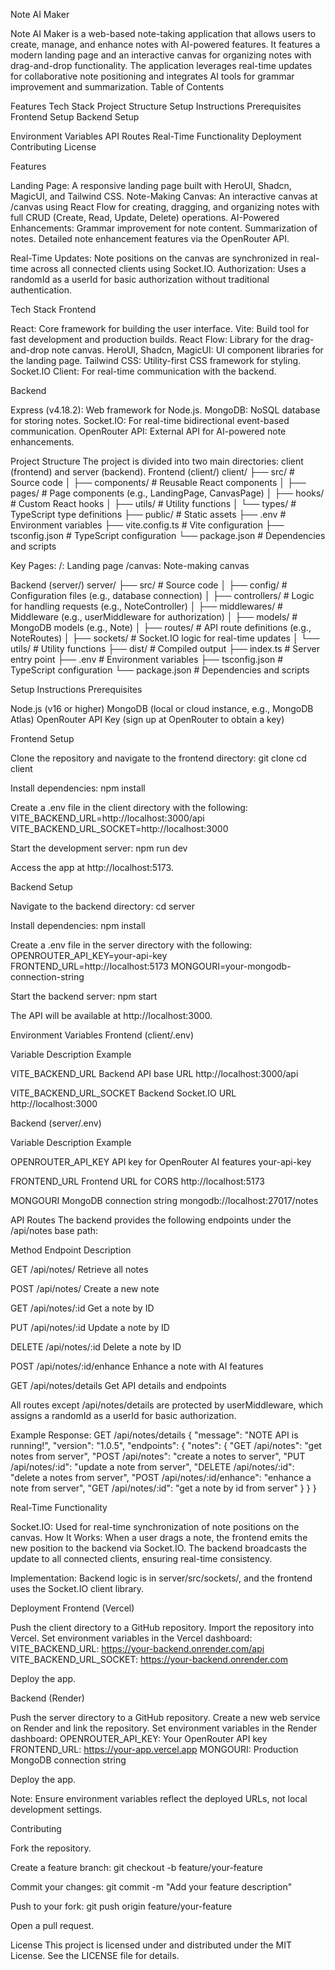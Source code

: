 
Note AI Maker

Note AI Maker is a web-based note-taking application that allows users to create, manage, and enhance notes with AI-powered features. It features a modern landing page and an interactive canvas for organizing notes with drag-and-drop functionality. The application leverages real-time updates for collaborative note positioning and integrates AI tools for grammar improvement and summarization.
Table of Contents

Features
Tech Stack
Project Structure
Setup Instructions
Prerequisites
Frontend Setup
Backend Setup


Environment Variables
API Routes
Real-Time Functionality
Deployment
Contributing
License


Features

Landing Page: A responsive landing page built with HeroUI, Shadcn, MagicUI, and Tailwind CSS.
Note-Making Canvas: An interactive canvas at /canvas using React Flow for creating, dragging, and organizing notes with full CRUD (Create, Read, Update, Delete) operations.
AI-Powered Enhancements:
Grammar improvement for note content.
Summarization of notes.
Detailed note enhancement features via the OpenRouter API.


Real-Time Updates: Note positions on the canvas are synchronized in real-time across all connected clients using Socket.IO.
Authorization: Uses a randomId as a userId for basic authorization without traditional authentication.


Tech Stack
Frontend

React: Core framework for building the user interface.
Vite: Build tool for fast development and production builds.
React Flow: Library for the drag-and-drop note canvas.
HeroUI, Shadcn, MagicUI: UI component libraries for the landing page.
Tailwind CSS: Utility-first CSS framework for styling.
Socket.IO Client: For real-time communication with the backend.

Backend

Express (v4.18.2): Web framework for Node.js.
MongoDB: NoSQL database for storing notes.
Socket.IO: For real-time bidirectional event-based communication.
OpenRouter API: External API for AI-powered note enhancements.


Project Structure
The project is divided into two main directories: client (frontend) and server (backend).
Frontend (client/)
client/
├── src/                 # Source code
│   ├── components/      # Reusable React components
│   ├── pages/           # Page components (e.g., LandingPage, CanvasPage)
│   ├── hooks/           # Custom React hooks
│   ├── utils/           # Utility functions
│   └── types/           # TypeScript type definitions
├── public/              # Static assets
├── .env                 # Environment variables
├── vite.config.ts       # Vite configuration
├── tsconfig.json        # TypeScript configuration
└── package.json         # Dependencies and scripts


Key Pages:
/: Landing page
/canvas: Note-making canvas



Backend (server/)
server/
├── src/                 # Source code
│   ├── config/          # Configuration files (e.g., database connection)
│   ├── controllers/     # Logic for handling requests (e.g., NoteController)
│   ├── middlewares/     # Middleware (e.g., userMiddleware for authorization)
│   ├── models/          # MongoDB models (e.g., Note)
│   ├── routes/          # API route definitions (e.g., NoteRoutes)
│   ├── sockets/         # Socket.IO logic for real-time updates
│   └── utils/           # Utility functions
├── dist/                # Compiled output
├── index.ts             # Server entry point
├── .env                 # Environment variables
├── tsconfig.json        # TypeScript configuration
└── package.json         # Dependencies and scripts


Setup Instructions
Prerequisites

Node.js (v16 or higher)
MongoDB (local or cloud instance, e.g., MongoDB Atlas)
OpenRouter API Key (sign up at OpenRouter to obtain a key)

Frontend Setup

Clone the repository and navigate to the frontend directory:
git clone <repository-url>
cd client


Install dependencies:
npm install


Create a .env file in the client directory with the following:
VITE_BACKEND_URL=http://localhost:3000/api
VITE_BACKEND_URL_SOCKET=http://localhost:3000


Start the development server:
npm run dev


Access the app at http://localhost:5173.



Backend Setup

Navigate to the backend directory:
cd server


Install dependencies:
npm install


Create a .env file in the server directory with the following:
OPENROUTER_API_KEY=your-api-key
FRONTEND_URL=http://localhost:5173
MONGOURI=your-mongodb-connection-string


Start the backend server:
npm start


The API will be available at http://localhost:3000.




Environment Variables
Frontend (client/.env)



Variable
Description
Example



VITE_BACKEND_URL
Backend API base URL
http://localhost:3000/api


VITE_BACKEND_URL_SOCKET
Backend Socket.IO URL
http://localhost:3000


Backend (server/.env)



Variable
Description
Example



OPENROUTER_API_KEY
API key for OpenRouter AI features
your-api-key


FRONTEND_URL
Frontend URL for CORS
http://localhost:5173


MONGOURI
MongoDB connection string
mongodb://localhost:27017/notes



API Routes
The backend provides the following endpoints under the /api/notes base path:



Method
Endpoint
Description



GET
/api/notes/
Retrieve all notes


POST
/api/notes/
Create a new note


GET
/api/notes/:id
Get a note by ID


PUT
/api/notes/:id
Update a note by ID


DELETE
/api/notes/:id
Delete a note by ID


POST
/api/notes/:id/enhance
Enhance a note with AI features


GET
/api/notes/details
Get API details and endpoints



All routes except /api/notes/details are protected by userMiddleware, which assigns a randomId as a userId for basic authorization.

Example Response: GET /api/notes/details
{
  "message": "NOTE API is running!",
  "version": "1.0.5",
  "endpoints": {
    "notes": {
      "GET /api/notes": "get notes from server",
      "POST /api/notes": "create a notes to server",
      "PUT /api/notes/:id": "update a note from server",
      "DELETE /api/notes/:id": "delete a notes from server",
      "POST /api/notes/:id/enhance": "enhance a note from server",
      "GET /api/notes/:id": "get a note by id from server"
    }
  }
}


Real-Time Functionality

Socket.IO: Used for real-time synchronization of note positions on the canvas.
How It Works:
When a user drags a note, the frontend emits the new position to the backend via Socket.IO.
The backend broadcasts the update to all connected clients, ensuring real-time consistency.


Implementation: Backend logic is in server/src/sockets/, and the frontend uses the Socket.IO client library.


Deployment
Frontend (Vercel)

Push the client directory to a GitHub repository.
Import the repository into Vercel.
Set environment variables in the Vercel dashboard:
VITE_BACKEND_URL: https://your-backend.onrender.com/api
VITE_BACKEND_URL_SOCKET: https://your-backend.onrender.com


Deploy the app.

Backend (Render)

Push the server directory to a GitHub repository.
Create a new web service on Render and link the repository.
Set environment variables in the Render dashboard:
OPENROUTER_API_KEY: Your OpenRouter API key
FRONTEND_URL: https://your-app.vercel.app
MONGOURI: Production MongoDB connection string


Deploy the app.

Note: Ensure environment variables reflect the deployed URLs, not local development settings.

Contributing

Fork the repository.

Create a feature branch:
git checkout -b feature/your-feature


Commit your changes:
git commit -m "Add your feature description"


Push to your fork:
git push origin feature/your-feature


Open a pull request.



License
This project is licensed under and distributed under the MIT License. See the LICENSE file for details.
